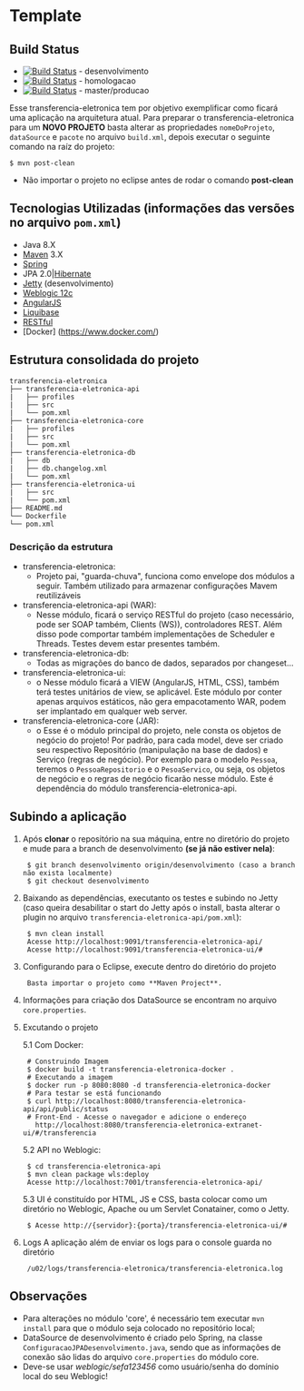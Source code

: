 # Template

## Build Status
* [![Build Status](http://x-oc-config.sefa.pa.gov.br/jenkins/buildStatus/icon?job=transferencia-eletronica/desenvolvimento)](http://x-oc-config.sefa.pa.gov.br/jenkins/job/transferencia-eletronica/job/desenvolvimento) - desenvolvimento
* [![Build Status](http://x-oc-config.sefa.pa.gov.br/jenkins/buildStatus/icon?job=transferencia-eletronica/homologacao)](http://x-oc-config.sefa.pa.gov.br/jenkins/job/transferencia-eletronica/job/homologacao) - homologacao
* [![Build Status](http://x-oc-config.sefa.pa.gov.br/jenkins/buildStatus/icon?job=transferencia-eletronica/master)](http://x-oc-config.sefa.pa.gov.br/jenkins/job/transferencia-eletronica/job/master) - master/producao

Esse transferencia-eletronica tem por objetivo exemplificar como ficará uma aplicação na arquitetura atual.
Para preparar o transferencia-eletronica para um **NOVO PROJETO** basta alterar as propriedades `nomeDoProjeto`, `dataSource` e `pacote` no arquivo `build.xml`, depois 
executar o seguinte comando na raíz do projeto:
```
$ mvn post-clean
````

- Não importar o projeto no eclipse antes de rodar o comando **post-clean**


## Tecnologias Utilizadas (informações das versões no arquivo `pom.xml`)

* Java 8.X
* [Maven](https://maven.apache.org/) 3.X
* [Spring](https://spring.io/)
* JPA 2.0|[Hibernate](http://hibernate.org/)
* [Jetty](http://www.eclipse.org/jetty/) (desenvolvimento)
* [Weblogic 12c](http://www.oracle.com/technetwork/middleware/weblogic/)
* [AngularJS](https://angularjs.org/)
* [Liquibase](http://www.liquibase.org/)
* [RESTful](https://pt.wikipedia.org/wiki/REST)
* [Docker] (https://www.docker.com/)


## Estrutura consolidada do projeto

```
transferencia-eletronica
├── transferencia-eletronica-api
|   ├── profiles
|   ├── src
|   └── pom.xml
├── transferencia-eletronica-core
|   ├── profiles
|   ├── src
|   └── pom.xml
├── transferencia-eletronica-db
|   ├── db
|   ├── db.changelog.xml
|   └── pom.xml
├── transferencia-eletronica-ui
|   ├── src
|   └── pom.xml
├── README.md
└── Dockerfile
└── pom.xml

```

### Descrição da estrutura

* transferencia-eletronica:
    * Projeto pai, "guarda-chuva", funciona como envelope dos módulos a seguir. Também utilizado para armazenar configurações Mavem reutilizáveis
* transferencia-eletronica-api (WAR):
    * Nesse módulo, ficará o serviço RESTful do projeto (caso necessário, pode ser SOAP também, Clients (WS)), controladores REST. Além disso pode comportar também implementações de Scheduler e Threads. Testes devem estar presentes também.
* transferencia-eletronica-db:
    * Todas as migrações do banco de dados, separados por changeset...
* transferencia-eletronica-ui:
    * o Nesse módulo ficará a VIEW (AngularJS, HTML, CSS), também terá testes unitários de view, se aplicável. Este módulo por conter apenas arquivos estáticos, não gera empacotamento WAR, podem ser implantado em qualquer web server.
* transferencia-eletronica-core (JAR):
    * o Esse é o módulo principal do projeto, nele consta os objetos de negócio do projeto! Por padrão, para cada model, deve ser criado seu respectivo Repositório (manipulação na base de dados) e Serviço (regras de negócio). Por exemplo para o modelo `Pessoa`, teremos o `PessoaRepositorio` e o `PesoaServico`, ou seja, os objetos de negócio e o regras de negócio ficarão nesse módulo. Este é dependência do módulo transferencia-eletronica-api.


## Subindo a aplicação

1. Após **clonar** o repositório na sua máquina, entre no diretório do projeto e mude para a branch de desenvolvimento **(se já não estiver nela)**:

        $ git branch desenvolvimento origin/desenvolvimento (caso a branch não exista localmente)
        $ git checkout desenvolvimento

2. Baixando as dependências, executanto os testes e subindo no Jetty (caso queira desabilitar o start do Jetty após o install, basta alterar o plugin no arquivo `transferencia-eletronica-api/pom.xml`):

        $ mvn clean install
        Acesse http://localhost:9091/transferencia-eletronica-api/
        Acesse http://localhost:9091/transferencia-eletronica-ui/#

3. Configurando para o Eclipse, execute dentro do diretório do projeto

        Basta importar o projeto como **Maven Project**.

4. Informações para criação dos DataSource se encontram no arquivo `core.properties`.

5. Excutando o projeto

	5.1 Com Docker:
	
		# Construindo Imagem
		$ docker build -t transferencia-eletronica-docker .
		# Executando a imagem
		$ docker run -p 8080:8080 -d transferencia-eletronica-docker
		# Para testar se está funcionando
		$ curl http://localhost:8080/transferencia-eletronica-api/api/public/status	
		# Front-End - Acesse o navegador e adicione o endereço
		  http://localhost:8080/transferencia-eletronica-extranet-ui/#/transferencia	

    5.2 API no Weblogic:

        $ cd transferencia-eletronica-api
        $ mvn clean package wls:deploy
        Acesse http://localhost:7001/transferencia-eletronica-api/

    5.3 UI é constituído por HTML, JS e CSS, basta colocar como um diretório no Weblogic, Apache ou um Servlet Conatainer, como o Jetty.

        $ Acesse http://{servidor}:{porta}/transferencia-eletronica-ui/#

6. Logs
A aplicação além de enviar os logs para o console guarda no diretório 

        /u02/logs/transferencia-eletronica/transferencia-eletronica.log


## Observações

* Para alterações no módulo 'core', é necessário tem executar `mvn install` para que o módulo seja colocado no repositório local;
* DataSource de desenvolvimento é criado pelo Spring, na classe `ConfiguracaoJPADesenvolvimento.java`, sendo que as informações de conexão são lidas do arquivo `core.properties` do módulo core.
* Deve-se usar *weblogic/sefa123456* como usuário/senha do domínio local do seu Weblogic!